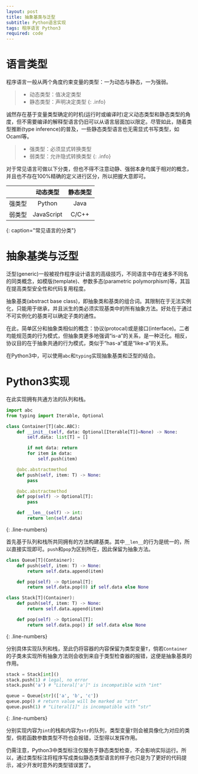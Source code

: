```yaml
---
layout: post
title: 抽象基类与泛型
subtitle: Python语言实现
tags: 程序语言 Python3
required: code
---
```


# 语言类型

程序语言一般从两个角度约束变量的类型：一为动态与静态，一为强弱。

> - 动态类型：值决定类型
> - 静态类型：声明决定类型
{: .info}

诚然存在基于变量类型确定的时机(运行时或编译时)定义动态类型和静态类型的角度，但不需要编译的解释型语言仍旧可以从语言层面加以限定。尽管如此，随着类型推断(type inference)的普及，一些静态类型语言也无需显式书写类型，如Ocaml等。

> - 强类型：必须显式转换类型
> - 弱类型：允许隐式转换类型
{: .info}

对于常见语言可做以下分类，但也不得不注意动静、强弱本身均属于相对的概念，并且也不存在100%精确的定义进行区分，所以把握大意即可。

| |动态类型|静态类型|
|:-:|:-:|:-:|
|强类型|Python|Java|
|弱类型|JavaScript|C/C++|
{: caption="常见语言的分类"}

# 抽象基类与泛型

泛型(generic)一般被视作程序设计语言的高级技巧，不同语言中存在诸多不同名的同类概念，如模版(template)、参数多态(parametric polymorphism)等，其旨在提高类型安全性和代码复用程度。

抽象基类(abstract base class)，即抽象类和基类的组合词。其限制在于无法实例化，只能用于继承，并且派生的类必须实现基类中的所有抽象方法。好处在于通过不可实例化的基类可以确定子类的通性。

在此，简单区分和抽象类相似的概念：协议(protocal)或是接口(interface)。二者均能规范类的行为模式，但抽象类更多地强调“is-a”的关系，是一种泛化。相反，协议目的在于抽象共通的行为模式，类似于“has-a”或是“like-a”的关系。

在Python3中，可以使用`abc`和`typing`实现抽象基类和泛型的结合。

# Python3实现

在此实现拥有共通方法的队列和栈。

```python
import abc
from typing import Iterable, Optional

class Container[T](abc.ABC):
    def __init__(self, data: Optional[Iterable[T]]=None) -> None:
        self.data: list[T] = []

        if not data: return
        for item in data:
            self.push(item)

    @abc.abstractmethod
    def push(self, item: T) -> None:
        pass

    @abc.abstractmethod
    def pop(self) -> Optional[T]:
        pass

    def __len__(self) -> int:
        return len(self.data)
```
{: .line-numbers}

首先基于队列和栈所共同拥有的方法构建基类。其中`__len__`的行为是统一的，所以直接实现即可。`push`和`pop`为区别所在，因此保留为抽象方法。

```python
class Queue[T](Container):
    def push(self, item: T) -> None:
        return self.data.append(item)

    def pop(self) -> Optional[T]:
        return self.data.pop(0) if self.data else None

class Stack[T](Container):
    def push(self, item: T) -> None:
        return self.data.append(item)

    def pop(self) -> Optional[T]:
        return self.data.pop() if self.data else None
```
{: .line-numbers}

分别具体实现队列和栈，至此仍将容器的内容保留为类型变量`T`，倘若`Container`的子类未实现所有抽象方法则会收到来自于类型检查器的报错，这便是抽象基类的作用。

```python
stack = Stack[int]()
stack.push(1) # legal, no error
stack.push('a') # "Literal['a']" is incompatible with "int"

queue = Queue[str](['a', 'b', 'c'])
queue.pop() # return value will be marked as "str"
queue.push(1) # "Literal[1]" is incompatible with "str"
```
{: .line-numbers}

分别实现内容为`int`的栈和内容为`str`的队列，类型变量`T`则会被具像化为对应的类型，倘若函数参数类型不符也会报错，泛型得以发挥作用。

仍需注意，Python3中类型标注仅服务于静态类型检查，不会影响实际运行。所以，通过类型标注将程序写成类似静态类型语言的样子也只是为了更好的代码提示，减少开发时意外的类型错误罢了。
